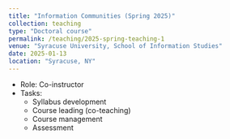 ```yaml
---
title: "Information Communities (Spring 2025)"
collection: teaching
type: "Doctoral course"
permalink: /teaching/2025-spring-teaching-1
venue: "Syracuse University, School of Information Studies"
date: 2025-01-13
location: "Syracuse, NY"
---
```


- Role: Co-instructor
- Tasks:
  - Syllabus development
  - Course leading (co-teaching)
  - Course management
  - Assessment
